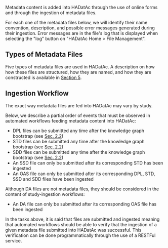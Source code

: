 Metadata content is added into HADatAc through the use of online forms and through the ingestion of metadata files. 

For each one of the metadata files below, we will identify their name convention, description, and possible error messages generated during their ingestion. Error messages are in the file's log that is displayed when selecting the "log" button on "HADatAc Home > File Management". 

## Types of Metadata Files
  
Five types of metadata files are used in HADatAc. A description on how how these files are structured, how they are named, and how they are constructed is available in [Section 5](https://github.com/paulopinheiro1234/hadatac/wiki/5.-Metadata-Files).

## Ingestion Workflow

The exact way metadata files are fed into HADatAc may vary by study. 

Below, we describe a partial order of events that must be observed in automated workflows feeding metadata content into HADatAc:

* DPL files can be submitted any time after the knowledge graph bootstrap (see [Sec. 2.2](https://github.com/paulopinheiro1234/hadatac/wiki/2.2.-Knowledge-Graph-Bootstrap))
* STD files can be submitted any time after the knowledge graph bootstrap (see [Sec. 2.2](https://github.com/paulopinheiro1234/hadatac/wiki/2.2.-Knowledge-Graph-Bootstrap))
* SDD files can be submitted any time after the knowledge graph bootstrap (see [Sec. 2.2](https://github.com/paulopinheiro1234/hadatac/wiki/2.2.-Knowledge-Graph-Bootstrap))
* An SSD file can only be submitted after its corresponding STD has been ingested 
* An OAS file can only be submitted after its corresponding DPL, STD, SSD and SDD files have been ingested

Although DA files are not metadata files, they should be considered in the content of study-ingestion workflows:  
* An DA file can only be submitted after its corresponding OAS file has been ingested 

In the tasks above, it is said that files are submitted and ingested meaning that automated workflows should be able to verify that the ingestion of a given metadata file submitted into HADatAc was successful. This verification can be done programmatically through the use of a RESTFul service. 

